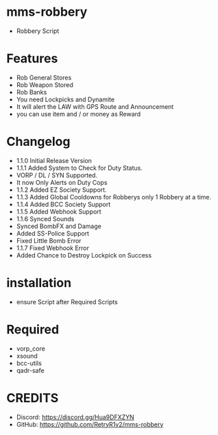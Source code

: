 # mms-robbery

- Robbery Script

# Features
 
- Rob General Stores
- Rob Weapon Stored         
- Rob Banks
- You need Lockpicks and Dynamite
- It will alert the LAW with GPS Route and Announcement
- you can use item and / or money as Reward

# Changelog

- 1.1.0 Initial Release Version
- 1.1.1 Added System to Check for Duty Status.
- VORP / DL / SYN Supported.
- It now Only Alerts on Duty Cops
- 1.1.2 Added EZ Society Support.
- 1.1.3 Added Global Cooldowns for Robberys only 1 Robbery at a time.
- 1.1.4 Added BCC Society Support
- 1.1.5 Added Webhook Support
- 1.1.6 Synced Sounds
- Synced BombFX and Damage
- Added SS-Police Support
- Fixed Little Bomb Error
- 1.1.7 Fixed Webhook Error
- Added Chance to Destroy Lockpick on Success

# installation 

- ensure Script after Required Scripts

# Required

- vorp_core
- xsound
- bcc-utils
- qadr-safe

# CREDITS
- Discord: https://discord.gg/Hua9DFXZYN
- GitHub: https://github.com/RetryR1v2/mms-robbery